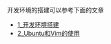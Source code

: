 
开发环境的搭建可以参考下面的文章
- [1_开发环境搭建](../../2_xuesong学习笔记/1_开发环境/1_开发环境搭建.md)
- [2_Ubuntu和Vim的使用](../../2_xuesong学习笔记/1_开发环境/2_Ubuntu和Vim的使用.md)


